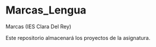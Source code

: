 # Marcas_Lengua
Marcas (IES Clara Del Rey)

Este repositorio almacenará los proyectos de la asignatura.
